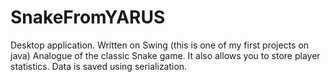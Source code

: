 # SnakeFromYARUS
Desktop application. Written on Swing (this is one of my first projects on java)
Analogue of the classic Snake game. It also allows you to store player statistics. Data is saved using serialization.
